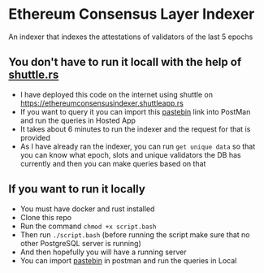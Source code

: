 # Ethereum Consensus Layer Indexer
An indexer that indexes the attestations of validators of the last 5 epochs

## You don't have to run it locall with the help of [shuttle.rs](https://www.shuttle.rs/)
* I have deployed this code on the internet using shuttle on https://ethereumconsensusindexer.shuttleapp.rs
* If you want to query it you can import this [pastebin](https://pastebin.com/06bjrzet) link into PostMan and run the queries in Hosted App
* It takes about 6 minutes to run the indexer and the request for that is provided
* As I have already ran the indexer, you can run `get unique data` so that you can know what epoch, slots and unique validators the DB has currently and then you can make queries based on that

## If you want to run it locally
* You must have docker and rust installed
* Clone this repo
* Run the command `chmod +x script.bash`
* Then run `./script.bash` (before running the script make sure that no other PostgreSQL server is running)
* And then hopefully you will have a running server
* You can import [pastebin](https://pastebin.com/06bjrzet) in postman and run the queries in Local

